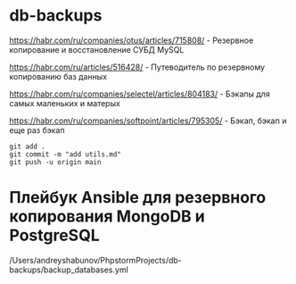 # db-backups

https://habr.com/ru/companies/otus/articles/715808/ - Резервное копирование и восстановление СУБД MySQL

https://habr.com/ru/articles/516428/ - Путеводитель по резервному копированию баз данных

https://habr.com/ru/companies/selectel/articles/804183/ - Бэкапы для самых маленьких и матерых

https://habr.com/ru/companies/softpoint/articles/795305/ - Бэкап, бэкап и еще раз бэкап








```
git add .
git commit -m "add utils.md"
git push -u origin main
```



# Плейбук Ansible для резервного копирования MongoDB и PostgreSQL
/Users/andreyshabunov/PhpstormProjects/db-backups/backup_databases.yml